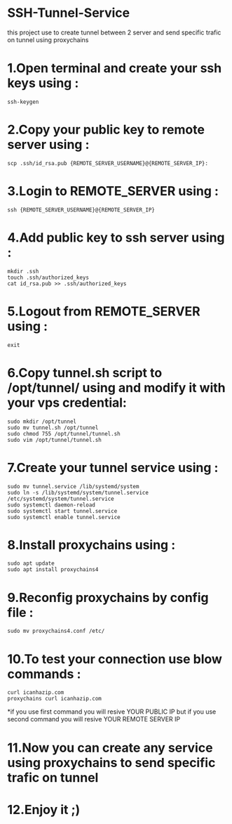 # SSH-Tunnel-Service
this project use to create tunnel between 2 server and send specific trafic on tunnel using proxychains

# 1.Open terminal and create your ssh keys using :
```
ssh-keygen
```

# 2.Copy your public key to remote server using :
```
scp .ssh/id_rsa.pub {REMOTE_SERVER_USERNAME}@{REMOTE_SERVER_IP}:
```

# 3.Login to REMOTE_SERVER using :
```
ssh {REMOTE_SERVER_USERNAME}@{REMOTE_SERVER_IP}
```

# 4.Add public key to ssh server using :
```
mkdir .ssh
touch .ssh/authorized_keys
cat id_rsa.pub >> .ssh/authorized_keys
```

# 5.Logout from REMOTE_SERVER using :
```
exit
```

# 6.Copy tunnel.sh script to /opt/tunnel/ using and modify it with your vps credential:
```
sudo mkdir /opt/tunnel
sudo mv tunnel.sh /opt/tunnel
sudo chmod 755 /opt/tunnel/tunnel.sh
sudo vim /opt/tunnel/tunnel.sh
```

# 7.Create your tunnel service using :
```
sudo mv tunnel.service /lib/systemd/system
sudo ln -s /lib/systemd/system/tunnel.service /etc/systemd/system/tunnel.service
sudo systemctl daemon-reload
sudo systemctl start tunnel.service
sudo systemctl enable tunnel.service
```

# 8.Install proxychains using :
```
sudo apt update
sudo apt install proxychains4
```

# 9.Reconfig proxychains by config file :
```
sudo mv proxychains4.conf /etc/
```

# 10.To test your connection use blow commands :
```
curl icanhazip.com
proxychains curl icanhazip.com
```
*if you use first command you will resive YOUR PUBLIC IP but if you use  second command you will resive YOUR REMOTE SERVER IP
  
# 11.Now you can create any service using proxychains to send specific trafic on tunnel

# 12.Enjoy it ;)
